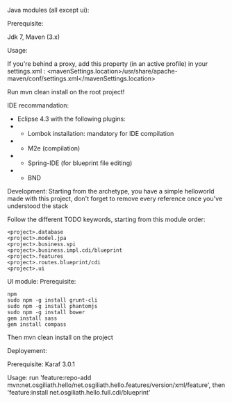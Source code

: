 Java modules (all except ui): 

Prerequisite: 

Jdk 7, Maven (3.x)

Usage:

If you're behind a proxy, add this property (in an active profile) in your settings.xml : <mavenSettings.location>/usr/share/apache-maven/conf/settings.xml</mavenSettings.location>

Run mvn clean install on the root project!

IDE recommandation:

* Eclipse 4.3 with the following plugins:
* * Lombok installation: mandatory for IDE compilation
* * M2e (compilation)
* * Spring-IDE (for blueprint file editing)
* * BND

Development:
Starting from the archetype, you have a simple helloworld made with this project, don't forget to remove every reference once you've understood the stack

Follow the different TODO keywords, starting from this module order:

    <project>.database
    <project>.model.jpa
    <project>.business.spi
    <project>.business.impl.cdi/blueprint
    <project>.features
    <project>.routes.blueprint/cdi
    <project>.ui

UI module:
Prerequisite:

    npm
    sudo npm -g install grunt-cli
    sudo npm -g install phantomjs
    sudo npm -g install bower
    gem install sass
    gem install compass


Then mvn clean install on the project

Deployement:

Prerequisite: Karaf 3.0.1

Usage: run 'feature:repo-add mvn:net.osgiliath.hello/net.osgiliath.hello.features/version/xml/feature', then 'feature:install net.osgiliath.hello.full.cdi/blueprint'
